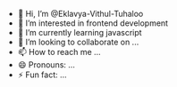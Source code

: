 - 👋 Hi, I’m @Eklavya-Vithul-Tuhaloo
- 👀 I’m interested in frontend development
- 🌱 I’m currently learning javascript
- 💞️ I’m looking to collaborate on ...
- 📫 How to reach me ...
- 😄 Pronouns: ...
- ⚡ Fun fact: ...

<!---
Eklavya-Vithul-Tuhaloo/Eklavya-Vithul-Tuhaloo is a ✨ special ✨ repository because its `README.md` (this file) appears on your GitHub profile.
You can click the Preview link to take a look at your changes.
--->
